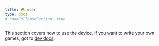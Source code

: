 ```yaml
---
title: 🎮 user
type: docs
# bookCollapseSection: true
---
```


This section covers how to use the device. If you want to write your own games, got to [dev docs](../dev/).
